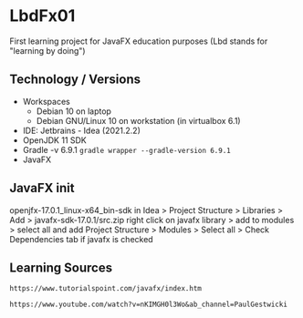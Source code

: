 # LbdFx01
First learning project for JavaFX education purposes (Lbd stands for "learning by doing")

## Technology / Versions
- Workspaces
  - Debian 10 on laptop
  - Debian GNU/Linux 10 on workstation (in virtualbox 6.1)
- IDE: Jetbrains - Idea (2021.2.2)
- OpenJDK 11 SDK
- Gradle -v 6.9.1
  `gradle wrapper --gradle-version 6.9.1`
- JavaFX

## JavaFX init
openjfx-17.0.1_linux-x64_bin-sdk
in Idea > Project Structure > Libraries > Add > javafx-sdk-17.0.1/src.zip
right click on javafx library > add to modules > select all and add
Project Structure > Modules > Select all > Check Dependencies tab if javafx is checked

## Learning Sources
`https://www.tutorialspoint.com/javafx/index.htm`

` https://www.youtube.com/watch?v=nKIMGH0l3Wo&ab_channel=PaulGestwicki `